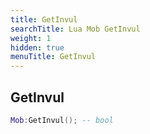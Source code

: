 ```yaml
---
title: GetInvul
searchTitle: Lua Mob GetInvul
weight: 1
hidden: true
menuTitle: GetInvul
---
```

## GetInvul
```lua
Mob:GetInvul(); -- bool
```